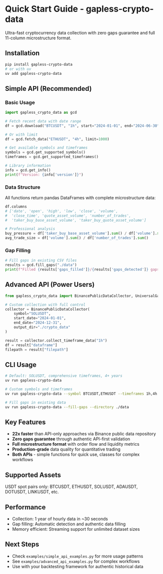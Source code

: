 # Quick Start Guide - gapless-crypto-data

Ultra-fast cryptocurrency data collection with zero gaps guarantee and full 11-column microstructure format.

## Installation

```bash
pip install gapless-crypto-data
# or with uv
uv add gapless-crypto-data
```

## Simple API (Recommended)

### Basic Usage

```python
import gapless_crypto_data as gcd

# Fetch recent data with date range
df = gcd.download("BTCUSDT", "1h", start="2024-01-01", end="2024-06-30")

# Or with limit
df = gcd.fetch_data("ETHUSDT", "4h", limit=1000)

# Get available symbols and timeframes
symbols = gcd.get_supported_symbols()
timeframes = gcd.get_supported_timeframes()

# Library information
info = gcd.get_info()
print(f"Version: {info['version']}")
```

### Data Structure

All functions return pandas DataFrames with complete microstructure data:

```python
df.columns
# ['date', 'open', 'high', 'low', 'close', 'volume',
#  'close_time', 'quote_asset_volume', 'number_of_trades',
#  'taker_buy_base_asset_volume', 'taker_buy_quote_asset_volume']

# Professional analysis
buy_pressure = df['taker_buy_base_asset_volume'].sum() / df['volume'].sum()
avg_trade_size = df['volume'].sum() / df['number_of_trades'].sum()
```

### Gap Filling

```python
# Fill gaps in existing CSV files
results = gcd.fill_gaps("./data")
print(f"Filled {results['gaps_filled']}/{results['gaps_detected']} gaps")
```

## Advanced API (Power Users)

```python
from gapless_crypto_data import BinancePublicDataCollector, UniversalGapFiller

# Custom collection with full control
collector = BinancePublicDataCollector(
    symbol="SOLUSDT",
    start_date="2024-01-01",
    end_date="2024-12-31",
    output_dir="./crypto_data"
)

result = collector.collect_timeframe_data("1h")
df = result["dataframe"]
filepath = result["filepath"]
```

## CLI Usage

```bash
# Default: SOLUSDT, comprehensive timeframes, 4+ years
uv run gapless-crypto-data

# Custom symbols and timeframes
uv run gapless-crypto-data --symbol BTCUSDT,ETHUSDT --timeframes 1h,4h

# Fill gaps in existing data
uv run gapless-crypto-data --fill-gaps --directory ./data
```

## Key Features

- **22x faster** than API-only approaches via Binance public data repository
- **Zero gaps guarantee** through authentic API-first validation
- **Full microstructure format** with order flow and liquidity metrics
- **Production-grade** data quality for quantitative trading
- **Both APIs** - simple functions for quick use, classes for complex workflows

## Supported Assets

USDT spot pairs only: BTCUSDT, ETHUSDT, SOLUSDT, ADAUSDT, DOTUSDT, LINKUSDT, etc.

## Performance

- Collection: 1 year of hourly data in ~30 seconds
- Gap filling: Automatic detection and authentic data filling
- Memory efficient: Streaming support for unlimited dataset sizes

## Next Steps

- Check `examples/simple_api_examples.py` for more usage patterns
- See `examples/advanced_api_examples.py` for complex workflows
- Use with your backtesting framework for authentic historical data